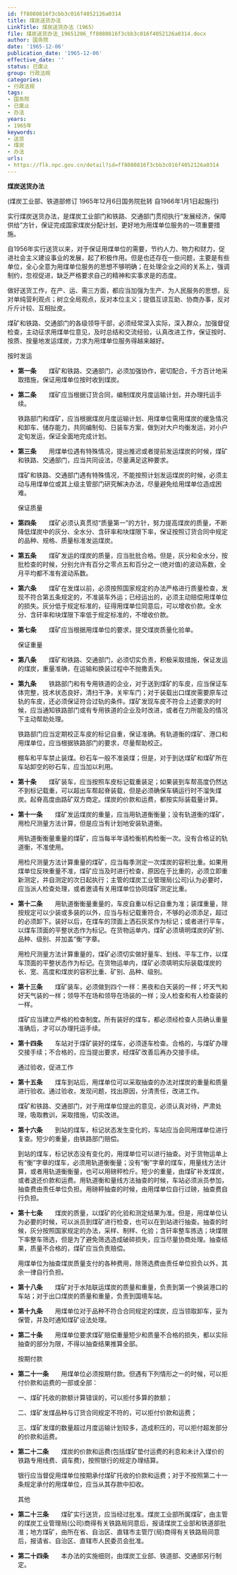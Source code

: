 ```yaml
---
id: ff8080816f3cbb3c016f4052126a0314
title: 煤炭送货办法
LinkTitle: 煤炭送货办法（1965）
file: 煤炭送货办法_19651206_ff8080816f3cbb3c016f4052126a0314.docx
author: 国务院
date: '1965-12-06'
publication_date: '1965-12-06'
effective_date: ''
status: 已废止
group: 行政法规
categories:
- 行政法规
tags:
- 国务院
- 已废止
- 办法
years:
- 1965年
keywords:
- 送货
- 煤炭
- 办法
urls:
- https://flk.npc.gov.cn/detail?id=ff8080816f3cbb3c016f4052126a0314
---
```


**煤炭送货办法**

(煤炭工业部、铁道部修订 1965年12月6日国务院批转 自1966年1月1日起施行)

实行煤炭送货办法，是煤炭工业部门和铁路、交通部门贯彻执行“发展经济，保障供给”方针，保证完成国家煤炭分配计划，更好地为用煤单位服务的一项重要措施。

自1956年实行送货以来，对于保证用煤单位的需要，节约人力、物力和财力，促进社会主义建设事业的发展，起了积极作用。但是也还存在一些问题，主要是有些单位，全心全意为用煤单位服务的思想不够明确；在处理企业之间的关系上，强调制约，忽视促进，缺乏严格要求自己的精神和实事求是的态度。

做好送货工作，在产、运、需三方面，都应当加强为生产、为人民服务的思想，反对单纯营利观点；树立全局观点，反对本位主义；提倡互谅互助、协商办事，反对斤斤计较、互相扯皮。

煤矿和铁路、交通部门的各级领导干部，必须经常深入实际，深入群众，加强督促检查，主动征求用煤单位意见，及时总结和交流经验，认真改进工作，保证按时、按质、按量地发运煤炭，力求为用煤单位服务得越来越好。

按时发运

- **第一条**　　煤矿和铁路、交通部门，必须加强协作，密切配合，千方百计地采取措施，保证用煤单位按时收到煤炭。

- **第二条**　　煤矿应当根据订货合同，编制煤炭月度运输计划，并办理托运手续。

  铁路部门和煤矿，应当根据煤炭月度运输计划、用煤单位需用煤炭的缓急情况和卸车、储存能力，共同编制旬、日装车方案，做到对大户均衡发运，对小户定旬发运，保证全面地完成计划。

- **第三条**　　用煤单位遇有特殊情况，提出推迟或者提前发运煤炭的时候，煤矿和铁路、交通部门，应当共同设法，尽量满足这种要求。

  煤矿和铁路、交通部门遇有特殊情况，不能按照计划发运煤炭的时候，必须主动与用煤单位或其上级主管部门研究解决办法，尽量避免给用煤单位造成困难。

  保证质量

- **第四条**　　煤矿必须认真贯彻“质量第一”的方针，努力提高煤炭的质量，不断降低煤炭中的灰分、全水分、含矸率和块煤限下率，保证按照订货合同中规定的品种、规格、质量标准发运煤炭。

- **第五条**　　煤矿发运的煤炭的质量，应当批批合格。但是，灰分和全水分，按批检查的时候，分别允许有百分之零点五和百分之一(绝对值)的波动系数，全月平均都不准有波动系数。

- **第六条**　　煤矿在发煤以前，必须按照国家规定的办法严格进行质量检查，发现不符合第五条规定的，不准装车外运；已经运出的，必须主动赔偿用煤单位的损失。灰分低于规定标准的，征得用煤单位同意后，可以增收价款。全水分、含矸率和块煤限下率低于规定标准的，不增收价款。

- **第七条**　　煤矿应当根据用煤单位的要求，提交煤炭质量化验单。

  保证重量

- **第八条**　　煤矿和铁路、交通部门，必须切实负责，积极采取措施，保证发运的煤炭，重量准确，在运输和换装过程中不抛撒丢失。

- **第九条**　　铁路部门和有专用铁道的企业，对于送到煤矿的车皮，应当保证车体完整，技术状态良好，清扫干净，关牢车门；对于装载出口煤炭需要原车过轨的车皮，还必须保证符合过轨的条件。煤矿发现车皮不符合上述要求的时候，应当通知铁路部门或有专用铁道的企业及时改进，或者在力所能及的情况下主动帮助处理。

  铁路部门应当定期校正车皮的标记自重，保证准确。有轨道衡的煤矿、港口和用煤单位，应当根据铁路部门的要求，尽量帮助校正。

  棚车和平车禁止装煤。砂石车一般不准装煤；但是，对于到达煤矿和煤矿所在车站卸空的砂石车，应当加以利用。

- **第十条**　　煤矿装车，应当按照车皮标记载重装足；如果装到车帮高度仍然达不到标记载重，可以超出车帮起脊装载，但是必须确保车辆运行时不溜失煤炭。起脊高度由路矿双方商定。煤炭的价款和运费，都按实际装载量计算。

- **第十一条**　　煤矿发运煤炭的重量，应当用轨道衡衡量；没有轨道衡的煤矿，用检尺测量方法计算，但是应当有计划地安装轨道衡。

  用轨道衡衡量重量的煤矿，应当每半年请检衡机构检衡一次。没有合格证的轨道衡，不准使用。

  用检尺测量方法计算重量的煤矿，应当每季测定一次煤炭的容积比重。如果用煤单位反映重量不准，煤矿应当及时进行检查，原因在于比重的，必须立即重新测定，并自测定的次日起执行；主管的煤炭工业管理局(公司)认为必要时，应当派人检查处理，或者邀请有关用煤单位协同煤矿测定比重。

- **第十二条**　　用轨道衡衡量重量的，车皮自重以标记自重为准；装煤重量，除按规定可以少装或多装的以外，应当与标记载重符合，不够的必须添足，超过的必须卸下。装好以后，在煤车的顶面上洒石灰浆作为标记；或者进行平车，以煤车顶面的平整状态作为标记。在货物运单内，煤矿必须填明煤炭的矿别、品种、级别、并加盖“衡”字章。

  用检尺测量方法计算重量的，煤矿必须切实做好量车、划线、平车工作，以煤车顶面的平整状态作为标记。在货物运单内，煤矿必须填明实际装载煤炭的长、宽、高度和煤炭的容积比重、矿别、品种、级别。

- **第十三条**　　煤矿装车，必须做到四个一样：黑夜和白天装的一样；坏天气和好天气装的一样；领导不在场和领导在场装的一样；没人检查和有人检查装的一样。

  煤矿应当建立严格的检查制度。所有装好的煤车，都必须经检查人员确认重量准确后，才可以办理托运手续。

- **第十四条**　　车站对于煤矿装好的煤车，必须逐车检查。合格的，与煤矿办理交接手续；不合格的，应当提出要求，经煤矿改善后再办交接手续。

  通过验收，促进工作

- **第十五条**　　煤车到站后，用煤单位可以采取抽查的办法对煤炭的重量和质量进行验收。通过验收，发现问题，找出原因，分清责任，改进工作。

  煤矿和铁路、交通部门，对于用煤单位提出的意见，必须认真对待，严肃处理，吸取教训，采取措施，切实改进。

- **第十六条**　　到站的煤车，标记状态发生变化的，车站应当会同用煤单位进行复查。短少的重量，由铁路部门赔偿。

  到站的煤车，标记状态没有变化的，用煤单位可以进行抽查。对于货物运单上有“衡”字章的煤车，必须用轨道衡衡量；没有“衡”字章的煤车，用量线方法计算，或者用轨道衡衡量，也可以用磅秤检斤。短少的重量，由煤矿补发煤炭，或者退还价款和运费。用轨道衡和量线方法抽查的时候，车站必须派员参加，抽查费由责任单位负担。用磅秤抽查的时候，由用煤单位自行过磅，抽查费自行负担。

- **第十七条**　　煤炭的质量，以煤矿的化验和测定结果为准。但是，用煤单位认为必要的时候，可以派员到煤矿进行检查，也可以在到站进行抽查。抽查的时候，灰分按照国家规定的办法，采样、制样、化验；含矸率整车拣选；块煤限下率整车筛选，但是为了避免筛选造成破碎损失，应当尽量协商处理。抽查结果，质量不合格的，煤矿应当负责赔偿。

  用煤单位为抽查煤炭质量支付的各种费用，除筛选费由责任单位担负以外，其余一律自行负担。

- **第十八条**　　煤矿对于水陆联运煤炭的质量和重量，负责到第一个换装港口的车站；对于出口煤炭的质量和重量，负责到国境车站。

- **第十九条**　　用煤单位对于品种不符合合同规定的煤炭，应当领取卸车，妥为保管，并及时通知煤矿设法处理。

- **第二十条**　　用煤单位要求煤矿赔偿重量短少和质量不合格的损失，都以实际抽查的部分为限，不得以抽查结果推算全部。

  按期付款

- **第二十一条**　　用煤单位必须按期付款。但遇有下列情形之一的时候，可以拒付价款和运费的一部或全部：

  一、煤矿托收的款额计算错误的，可以拒付多算的款额；

  二、煤矿发煤品种与订货合同规定不符的，可以拒付价款和运费；

  三、煤矿发煤的数量超过月度运输计划较多，造成积压的，可以拒付超发部分的价款和运费。

- **第二十二条**　　煤炭的价款和运费(包括煤矿垫付运费的利息和未计入煤价的铁路专用线费、调车费)，按照银行的规定办理结算。

  银行应当督促用煤单位按期承付煤矿托收的价款和运费；对于不按照第二十一条规定承付的用煤单位，应当从其存款中扣收。

  其他

- **第二十三条**　　煤矿实行送货，应当经过批准。煤炭工业部所属煤矿，由主管的煤炭工业管理局(公司)商得有关铁路局同意后，报请煤炭工业部和铁道部批准；地方煤矿，由所在省、自治区、直辖市主管厅(局)商得有关铁路局同意后，报请省、自治区、直辖市人民委员会批准。

- **第二十四条**　　本办法的实施细则，由煤炭工业部、铁道部、交通部另行制定。

